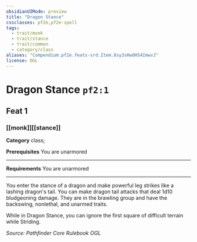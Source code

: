 ```yaml
---
obsidianUIMode: preview
title: "Dragon Stance"
cssclasses: pf2e,pf2e-spell
tags:
  - trait/monk
  - trait/stance
  - trait/common
  - category/class
aliases: "Compendium.pf2e.feats-srd.Item.8sy3sHwOHS4ImwvJ"
license: OGL
---
```

# Dragon Stance `pf2:1`
## Feat 1
### [[monk]][[stance]]

**Category** class; 



**Prerequisites** You are unarmored
* * *
**Requirements** You are unarmored

* * *

You enter the stance of a dragon and make powerful leg strikes like a lashing dragon's tail. You can make dragon tail attacks that deal 1d10 bludgeoning damage. They are in the brawling group and have the backswing, nonlethal, and unarmed traits.

While in Dragon Stance, you can ignore the first square of difficult terrain while Striding.

*Source: Pathfinder Core Rulebook*
*OGL*